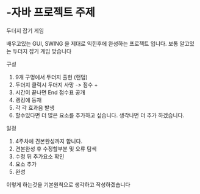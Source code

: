 # -자바 프로젝트 주제

두더지 잡기 게임 

배우고있는 GUI, SWING 을 제대로 익힌후에 완성하는 프로젝트 입니다.
보통 알고있는 두더지 잡기 게임 맞습니다


구성

1. 9개 구멍에서 두더지 출현 (랜덤)
2. 두더지 클릭시 두더지 사망 -> 점수 +
3. 시간이 끝나면 End 점수표 공개
4. 랭킹에 등재
5. 각 각 효과음 발생
6. 할수있다면 더 많은 요소를 추가하고 싶습니다. 생각나면 더 추가 하겠습니다.




일정 

1. 4주차에 견본완성까지 합니다.
2. 견본완성 후 수정할부분 및 오류 탐색
3. 수정 뒤 추가요소 확인
4. 요소 추가
5. 완성

이렇게 하는것을 기본원칙으로 생각하고 작성하겠습니다

